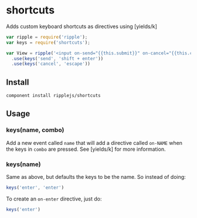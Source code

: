 # shortcuts

Adds custom keyboard shortcuts as directives using [yields/k]

```js
var ripple = require('ripple');
var keys = require('shortcuts');

var View = ripple('<input on-send="{{this.submit}}" on-cancel="{{this.cancel}}" />')
  .use(keys('send', 'shift + enter'))
  .use(keys('cancel', 'escape'))
```

## Install

```
component install ripplejs/shortcuts
```

## Usage

### keys(name, combo)

Add a new event called `name` that will add a directive called `on-NAME` when the keys in `combo` are pressed. See [yields/k] for more information.

### keys(name)

Same as above, but defaults the keys to be the name. So instead of doing:

```js
keys('enter', 'enter')
```

To create an `on-enter` directive, just do:

```js
keys('enter')
```